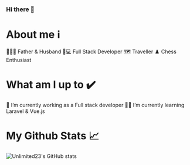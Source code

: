 ### Hi there 👋

<!--
**Unlimited23/Unlimited23** is a ✨ _special_ ✨ repository because its `README.md` (this file) appears on your GitHub profile.

Here are some ideas to get you started:

- 🔭 I’m currently working on ...
 
- 👯 I’m looking to collaborate on ...
- 🤔 I’m looking for help with ...
- 💬 Ask me about ...
- 📫 How to reach me: ...
- 😄 Pronouns: ...
- ⚡ Fun fact: ...
-->

# About me ℹ️
👨‍👩‍👦 Father & Husband
🧔💻 Full Stack Developer
🗺️ Traveller
♟️ Chess Enthusiast 

# What am I up to ✔️
🏢 I’m currently working as a Full stack developer
👨‍🎓 I’m currently learning Laravel & Vue.js 

# My Github Stats 📈
![Unlimited23's GitHub stats](https://github-readme-stats.vercel.app/api?username=Unlimited23&show_icons=true&theme=dracula)
